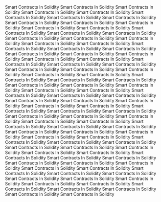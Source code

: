 
Smart Contracts In Solidity
Smart Contracts In Solidity
Smart Contracts In Solidity
Smart Contracts In Solidity
Smart Contracts In Solidity
Smart Contracts In Solidity
Smart Contracts In Solidity
Smart Contracts In Solidity
Smart Contracts In Solidity
Smart Contracts In Solidity
Smart Contracts In Solidity
Smart Contracts In Solidity
Smart Contracts In Solidity
Smart Contracts In Solidity
Smart Contracts In Solidity
Smart Contracts In Solidity
Smart Contracts In Solidity
Smart Contracts In Solidity
Smart Contracts In Solidity
Smart Contracts In Solidity
Smart Contracts In Solidity
Smart Contracts In Solidity
Smart Contracts In Solidity
Smart Contracts In Solidity
Smart Contracts In Solidity
Smart Contracts In Solidity
Smart Contracts In Solidity
Smart Contracts In Solidity
Smart Contracts In Solidity
Smart Contracts In Solidity
Smart Contracts In Solidity
Smart Contracts In Solidity
Smart Contracts In Solidity
Smart Contracts In Solidity
Smart Contracts In Solidity
Smart Contracts In Solidity
Smart Contracts In Solidity
Smart Contracts In Solidity
Smart Contracts In Solidity
Smart Contracts In Solidity
Smart Contracts In Solidity
Smart Contracts In Solidity
Smart Contracts In Solidity
Smart Contracts In Solidity
Smart Contracts In Solidity
Smart Contracts In Solidity
Smart Contracts In Solidity
Smart Contracts In Solidity
Smart Contracts In Solidity
Smart Contracts In Solidity
Smart Contracts In Solidity
Smart Contracts In Solidity
Smart Contracts In Solidity
Smart Contracts In Solidity
Smart Contracts In Solidity
Smart Contracts In Solidity
Smart Contracts In Solidity
Smart Contracts In Solidity
Smart Contracts In Solidity
Smart Contracts In Solidity
Smart Contracts In Solidity
Smart Contracts In Solidity
Smart Contracts In Solidity
Smart Contracts In Solidity
Smart Contracts In Solidity
Smart Contracts In Solidity
Smart Contracts In Solidity
Smart Contracts In Solidity
Smart Contracts In Solidity
Smart Contracts In Solidity
Smart Contracts In Solidity
Smart Contracts In Solidity
Smart Contracts In Solidity
Smart Contracts In Solidity
Smart Contracts In Solidity
Smart Contracts In Solidity
Smart Contracts In Solidity
Smart Contracts In Solidity
Smart Contracts In Solidity
Smart Contracts In Solidity
Smart Contracts In Solidity
Smart Contracts In Solidity
Smart Contracts In Solidity
Smart Contracts In Solidity
Smart Contracts In Solidity
Smart Contracts In Solidity
Smart Contracts In Solidity
Smart Contracts In Solidity
Smart Contracts In Solidity
Smart Contracts In Solidity
Smart Contracts In Solidity
Smart Contracts In Solidity
Smart Contracts In Solidity
Smart Contracts In Solidity
Smart Contracts In Solidity
Smart Contracts In Solidity
Smart Contracts In Solidity
Smart Contracts In Solidity
